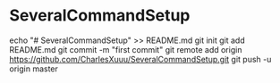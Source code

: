 # SeveralCommandSetup

echo "# SeveralCommandSetup" >> README.md
git init
git add README.md
git commit -m "first commit"
git remote add origin https://github.com/CharlesXuuu/SeveralCommandSetup.git
git push -u origin master

